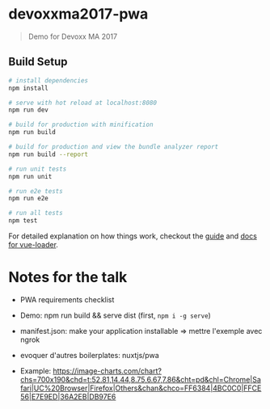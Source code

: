 # devoxxma2017-pwa

> Demo for Devoxx MA 2017

## Build Setup

``` bash
# install dependencies
npm install

# serve with hot reload at localhost:8080
npm run dev

# build for production with minification
npm run build

# build for production and view the bundle analyzer report
npm run build --report

# run unit tests
npm run unit

# run e2e tests
npm run e2e

# run all tests
npm test
```


For detailed explanation on how things work, checkout the [guide](http://vuejs-templates.github.io/webpack/) and [docs for vue-loader](http://vuejs.github.io/vue-loader).


# Notes for the talk

* PWA requirements checklist

* Demo: npm run build && serve dist (first, `npm i -g serve`)


* manifest.json: make your application installable
=> mettre l'exemple avec ngrok

* evoquer d'autres boilerplates: nuxtjs/pwa

* Example:
https://image-charts.com/chart?chs=700x190&chd=t:52.81,14.44,8.75,6.67,7.86&cht=pd&chl=Chrome|Safari|UC%20Browser|Firefox|Others&chan&chco=FF6384|4BC0C0|FFCE56|E7E9ED|36A2EB|DB97E6


